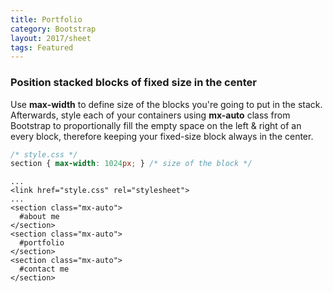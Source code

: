 ```yaml
---
title: Portfolio
category: Bootstrap
layout: 2017/sheet
tags: Featured
---
```


### Position stacked blocks of fixed size in the center
Use __max-width__ to define size of the blocks you're going to put in the stack. Afterwards, style each of your containers using __mx-auto__ class from Bootstrap to proportionally fill the empty space on the left & right of an every block, therefore keeping your fixed-size block always in the center.
```css
/* style.css */
section { max-width: 1024px; } /* size of the block */
```
    ...
    <link href="style.css" rel="stylesheet">
    ...
    <section class="mx-auto">
      #about me
    </section>
    <section class="mx-auto">
      #portfolio
    </section>
    <section class="mx-auto">
      #contact me
    </section>